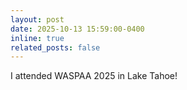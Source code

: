 ```yaml
---
layout: post
date: 2025-10-13 15:59:00-0400
inline: true
related_posts: false
---
```


I attended WASPAA 2025 in Lake Tahoe!

